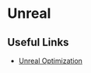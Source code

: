 # Unreal

## Useful Links

- [Unreal Optimization](https://unrealartoptimization.github.io/book/about/)

